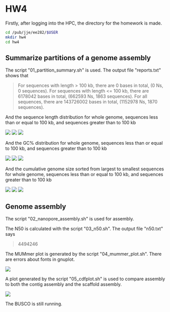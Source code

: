 # HW4
Firstly, after logging into the HPC, the directory for the homework is made.
``` bash
cd /pub/jje/ee282/$USER
mkdir hw4
cd hw4
```


## Summarize partitions of a genome assembly
The script "01_partition_summary.sh" is used. The output file "reports.txt" shows that
> For sequences with length > 100 kb, there are 0 bases in total, (0 Ns, 0 sequences).
>For sequences with length <= 100 kb, there are 6178042 bases in total, (662593 Ns, 1863 sequences).
>For all sequences, there are 143726002 bases in total, (1152978 Ns, 1870 sequences).

And the sequence length distribution for whole genome, sequences less than or equal to 100 kb, and sequences greater than to 100 kb

![](media/chromosome_size.png)
![](media/short_size.png)
![](media/long_size.png)

And the GC% distribution for whole genome, sequences less than or equal to 100 kb, and sequences greater than to 100 kb

![](media/chromosome_gc.png)
![](media/short_gc.png)
![](media/long_gc.png)

And the cumulative genome size sorted from largest to smallest sequences for whole genome, sequences less than or equal to 100 kb, and sequences greater than to 100 kb

![](media/chromosome_cumulative.png)
![](media/short_cumulative.png)
![](media/long_cumulative.png)


## Genome assembly
The script "02_nanopore_assembly.sh" is used for assembly.

The N50 is calculated with the script "03_n50.sh". The output file "n50.txt" says
>4494246

The MUMmer plot is generated by the script "04_mummer_plot.sh". There are errors about fonts in gnuplot.

![](media/flybase_unitigs.png)

A plot generated by the script "05_cdfplot.sh" is used to compare assembly to both the contig assembly and the scaffold assembly.

![](media/r6_v_seq.png)

The BUSCO is still running.